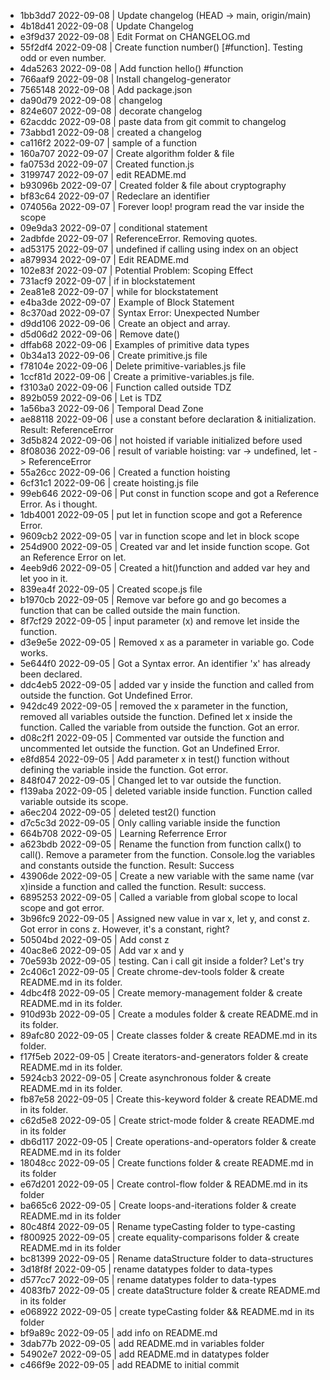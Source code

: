 * 1bb3dd7 2022-09-08 | Update changelog (HEAD -> main, origin/main) 
* 4b18d41 2022-09-08 | Update Changelog 
* e3f9d37 2022-09-08 | Edit Format on CHANGELOG.md 
* 55f2df4 2022-09-08 | Create function number() [#function]. Testing odd or even number. 
* 4da5263 2022-09-08 | Add function hello() #function 
* 766aaf9 2022-09-08 | Install changelog-generator 
* 7565148 2022-09-08 | Add package.json 
* da90d79 2022-09-08 | changelog 
* 824e607 2022-09-08 | decorate changelog 
* 62acddc 2022-09-08 | paste data from git commit to changelog 
* 73abbd1 2022-09-08 | created a changelog 
* ca116f2 2022-09-07 | sample of a function 
* 160a707 2022-09-07 | Create algorithm folder & file 
* fa0753d 2022-09-07 | Created function.js 
* 3199747 2022-09-07 | edit README.md 
* b93096b 2022-09-07 | Created folder & file about cryptography 
* bf83c64 2022-09-07 | Redeclare an identifier 
* 074056a 2022-09-07 | Forever loop! program read the var inside the scope 
* 09e9da3 2022-09-07 | conditional statement 
* 2adbfde 2022-09-07 | ReferenceError. Removing quotes. 
* ad53175 2022-09-07 | undefined if calling using index on an object 
* a879934 2022-09-07 | Edit README.md 
* 102e83f 2022-09-07 | Potential Problem: Scoping Effect 
* 731acf9 2022-09-07 | if in blockstatement 
* 2ea81e8 2022-09-07 | while for blockstatement 
* e4ba3de 2022-09-07 | Example of Block Statement 
* 8c370ad 2022-09-07 | Syntax Error: Unexpected Number 
* d9dd106 2022-09-06 | Create an object and array. 
* d5d06d2 2022-09-06 | Remove date() 
* dffab68 2022-09-06 | Examples of primitive data types 
* 0b34a13 2022-09-06 | Create primitive.js file 
* f78104e 2022-09-06 | Delete primitive-variables.js file 
* 1ccf81d 2022-09-06 | Create a primitive-variables.js file. 
* f3103a0 2022-09-06 | Function called outside TDZ 
* 892b059 2022-09-06 | Let is TDZ 
* 1a56ba3 2022-09-06 | Temporal Dead Zone 
* ae88118 2022-09-06 | use a constant before declaration & initialization. Result: ReferenceError 
* 3d5b824 2022-09-06 | not hoisted if variable initialized before used 
* 8f08036 2022-09-06 | result of variable hoisting: var -> undefined, let -> ReferenceError 
* 55a26cc 2022-09-06 | Created a function hoisting 
* 6cf31c1 2022-09-06 | create hoisting.js file 
* 99eb646 2022-09-06 | Put const in function scope and got a Reference Error. As i thought. 
* 1db4001 2022-09-05 | put let in function scope and got a Reference Error. 
* 9609cb2 2022-09-05 | var in function scope and let in block scope 
* 254d900 2022-09-05 | Created var and let inside function scope. Got an Reference Error on let. 
* 4eeb9d6 2022-09-05 | Created a hit()function and added var hey and let yoo in it. 
* 839ea4f 2022-09-05 | Created scope.js file 
* b1970cb 2022-09-05 | Remove var before go and go becomes a function that can be called outside the main function. 
* 8f7cf29 2022-09-05 | input parameter (x) and remove let inside the function. 
* d3e9e5e 2022-09-05 | Removed x as a parameter in variable go. Code works. 
* 5e644f0 2022-09-05 | Got a Syntax error. An identifier 'x' has already been declared. 
* ddc4eb5 2022-09-05 | added var y inside the function and called from outside the function. Got Undefined Error. 
* 942dc49 2022-09-05 | removed the x parameter in the function, removed all variables outside the function. Defined let x inside the function. Called the variable from outside the function. Got an error. 
* d08c2f1 2022-09-05 | Commented var outside the function and uncommented let outside the function. Got an Undefined Error. 
* e8fd854 2022-09-05 | Add parameter x in test() function without defining the variable inside the function. Got error. 
* 848f047 2022-09-05 | Changed let to var outside the function. 
* f139aba 2022-09-05 | deleted variable inside function. Function called variable outside its scope. 
* a6ec204 2022-09-05 | deleted test2() function 
* d7c5c3d 2022-09-05 | Only calling variable inside the function 
* 664b708 2022-09-05 | Learning Referrence Error 
* a623bdb 2022-09-05 | Rename the function from function callx() to call(). Remove a parameter from the function. Console.log the variables and constants outside the function. Result: Success 
* 43906de 2022-09-05 | Create a new variable with the same name (var x)inside a function and called the function. Result: success. 
* 6895253 2022-09-05 | Called a variable from global scope to local scope and got error. 
* 3b96fc9 2022-09-05 | Assigned new value in var x, let y, and const z. Got error in cons z. However, it's a constant, right? 
* 50504bd 2022-09-05 | Add const z 
* 40ac8e6 2022-09-05 | Add var x and y 
* 70e593b 2022-09-05 | testing. Can i call git inside a folder? Let's try 
* 2c406c1 2022-09-05 | Create chrome-dev-tools folder & create README.md in its folder. 
* 4dbc4f8 2022-09-05 | Create memory-management folder & create README.md in its folder. 
* 910d93b 2022-09-05 | Create a modules folder & create README.md in its folder. 
* 89afc80 2022-09-05 | Create classes folder & create README.md in its folder. 
* f17f5eb 2022-09-05 | Create iterators-and-generators folder & create README.md in its folder. 
* 5924cb3 2022-09-05 | Create asynchronous folder & create README.md in its folder. 
* fb87e58 2022-09-05 | Create this-keyword folder & create README.md in its folder. 
* c62d5e8 2022-09-05 | Create strict-mode folder & create README.md in its folder 
* db6d117 2022-09-05 | Create operations-and-operators folder & create README.md in its folder 
* 18048cc 2022-09-05 | Create functions folder & create README.md in its folder 
* e67d201 2022-09-05 | Create control-flow folder & README.md in its folder 
* ba665c6 2022-09-05 | Create loops-and-iterations folder & create README.md in its folder 
* 80c48f4 2022-09-05 | Rename typeCasting folder to type-casting 
* f800925 2022-09-05 | create equality-comparisons folder & create README.md in its folder 
* bc81399 2022-09-05 | Rename dataStructure folder to data-structures 
* 3d18f8f 2022-09-05 | rename datatypes folder to data-types 
* d577cc7 2022-09-05 | rename datatypes folder to data-types 
* 4083fb7 2022-09-05 | create dataStructure folder & create README.md in its folder 
* e068922 2022-09-05 | create typeCasting folder && README.md in its folder 
* bf9a89c 2022-09-05 | add info on README.md 
* 3dab77b 2022-09-05 | add README.md in variables folder 
* 54902e7 2022-09-05 | add README.md in datatypes folder 
* c466f9e 2022-09-05 | add README to initial commit 

